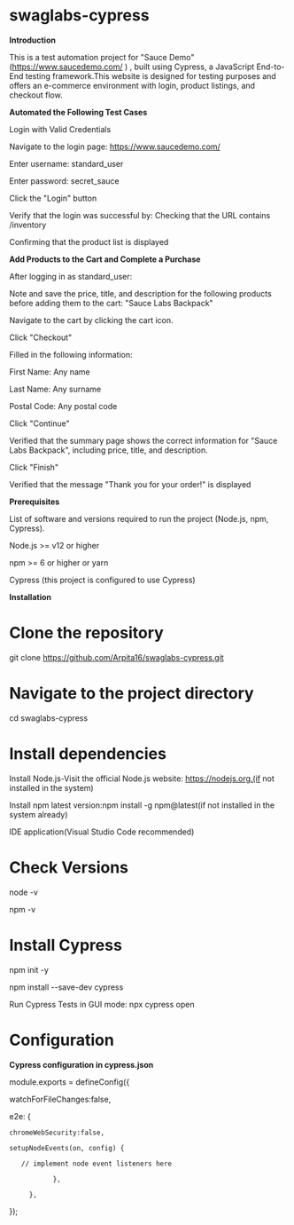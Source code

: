 # swaglabs-cypress
**Introduction**

This is a test automation project for "Sauce Demo" (https://www.saucedemo.com/ ) , built using Cypress, a JavaScript End-to-End testing framework.This website is designed for testing purposes and offers an e-commerce environment with login, product listings, and checkout flow.

**Automated the Following Test Cases**

Login with Valid Credentials 

Navigate to the login page: https://www.saucedemo.com/

Enter username: standard_user

Enter password: secret_sauce

Click the "Login" button

Verify that the login was successful by:
Checking that the URL contains /inventory

Confirming that the product list is displayed

**Add Products to the Cart and Complete a Purchase**

After logging in as standard_user:

Note and save the price, title, and description for the following products before adding them to the cart:
"Sauce Labs Backpack"

Navigate to the cart by clicking the cart icon.

Click "Checkout"

Filled in the following information:

First Name: Any name

Last Name: Any surname

Postal Code: Any postal code

Click "Continue"

Verified that the summary page shows the correct information for "Sauce Labs Backpack", including price, title, and description.

Click "Finish"

Verified that the message "Thank you for your order!" is displayed

**Prerequisites**

List of software and versions required to run the project (Node.js, npm, Cypress).

Node.js >= v12 or higher

npm >= 6 or higher 
or yarn

Cypress (this project is configured to use Cypress)

**Installation**

# Clone the repository
git clone https://github.com/Arpita16/swaglabs-cypress.git

# Navigate to the project directory
cd swaglabs-cypress

# Install dependencies

Install Node.js-Visit the official Node.js website: https://nodejs.org.(if not installed in the system)

Install npm latest version:npm install -g npm@latest(if not installed in the system already)

IDE application(Visual Studio Code recommended)

# Check Versions

node -v

npm -v
# Install Cypress
npm init -y

npm install --save-dev cypress


Run Cypress Tests in GUI mode:
npx cypress open

# Configuration

**Cypress configuration in cypress.json**

  module.exports = defineConfig({

  watchForFileChanges:false,
  
  e2e: {
    
    chromeWebSecurity:false,
   
    setupNodeEvents(on, config) {
       
       // implement node event listeners here
  
               },
  
         },
  
  });


